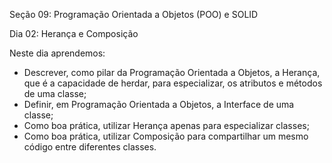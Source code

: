 Seção 09: Programação Orientada a Objetos (POO) e SOLID

Dia 02: Herança e Composição

Neste dia aprendemos: 
- Descrever, como pilar da Programação Orientada a Objetos, a Herança, que é a capacidade de herdar, para especializar, os atributos e métodos de uma classe; 
- Definir, em Programação Orientada a Objetos, a Interface de uma classe; 
- Como boa prática, utilizar Herança apenas para especializar classes; 
- Como boa prática, utilizar Composição para compartilhar um mesmo código entre diferentes classes. 

